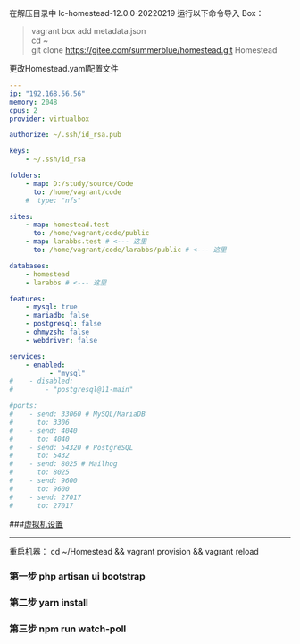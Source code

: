 在解压目录中 lc-homestead-12.0.0-20220219 运行以下命令导入 Box：
> vagrant box add metadata.json \
> cd ~ \
> git clone https://gitee.com/summerblue/homestead.git Homestead

更改Homestead.yaml配置文件
```yaml
---
ip: "192.168.56.56"
memory: 2048
cpus: 2
provider: virtualbox

authorize: ~/.ssh/id_rsa.pub

keys:
    - ~/.ssh/id_rsa

folders:
    - map: D:/study/source/Code
      to: /home/vagrant/code
    #  type: "nfs"

sites:
    - map: homestead.test
      to: /home/vagrant/code/public
    - map: larabbs.test # <--- 这里
      to: /home/vagrant/code/larabbs/public # <--- 这里

databases:
    - homestead
    - larabbs # <--- 这里

features:
    - mysql: true
    - mariadb: false
    - postgresql: false
    - ohmyzsh: false
    - webdriver: false

services:
    - enabled:
          - "mysql"
#    - disabled:
#        - "postgresql@11-main"

#ports:
#    - send: 33060 # MySQL/MariaDB
#      to: 3306
#    - send: 4040
#      to: 4040
#    - send: 54320 # PostgreSQL
#      to: 5432
#    - send: 8025 # Mailhog
#      to: 8025
#    - send: 9600
#      to: 9600
#    - send: 27017
#      to: 27017

```

###[虚拟机设置](https://learnku.com/docs/laravel-development-environment/9.x/development-environment-windows/12323#a3c561)

---


重启机器： cd ~/Homestead && vagrant provision && vagrant reload


### 第一步 php artisan ui bootstrap

### 第二步 yarn install

### 第三步 npm run watch-poll
